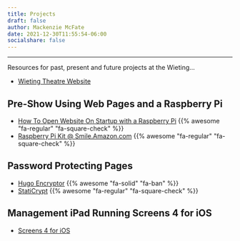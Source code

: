 ```yaml
---
title: Projects
draft: false
author: Mackenzie McFate
date: 2021-12-30T11:55:54-06:00
socialshare: false
---
```

<!--
weight: 90
menu:
  main:
    identifier: prices
    pre: dollar-sign
    weight: 200
-->

<hr/>

Resources for past, present and future projects at the Wieting...

  - [Wieting Theatre Website](https://wieting.tamatoledo.com/) 
  
## Pre-Show Using Web Pages and a Raspberry Pi
  
  - [How To Open Website On Startup with a Raspberry Pi](https://smarthomepursuits.com/open-website-on-startup-with-raspberry-pi-os/) {{% awesome "fa-regular" "fa-square-check" %}}
  - [Raspberry Pi Kit @ Smile.Amazon.com](https://smile.amazon.com/dp/B07TKFFCF1/ref=cm_sw_em_r_mt_dp_RQX9RX6F7QAE70NBQAY5) {{% awesome "fa-regular" "fa-square-check" %}}

## Password Protecting Pages

  - [Hugo Encryptor](https://github.com/Li4n0/hugo_encryptor) {{% awesome "fa-solid" "fa-ban" %}}
  - [StatiCrypt](https://github.com/robinmoisson/staticrypt) {{% awesome "fa-regular" "fa-square-check" %}}

## Management iPad Running Screens 4 for iOS

  - [Screens 4 for iOS](https://edovia.com/en/screens-ios/)  

